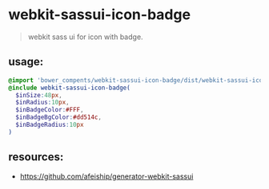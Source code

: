 # webkit-sassui-icon-badge
> webkit sass ui for icon with badge.

## usage:
```scss
@import 'bower_compents/webkit-sassui-icon-badge/dist/webkit-sassui-icon-badge.scss';
@include webkit-sassui-icon-badge(
  $inSize:48px,
  $inRadius:10px,
  $inBadgeColor:#FFF,
  $inBadgeBgColor:#dd514c,
  $inBadgeRadius:10px
)
```


## resources:
+ https://github.com/afeiship/generator-webkit-sassui
